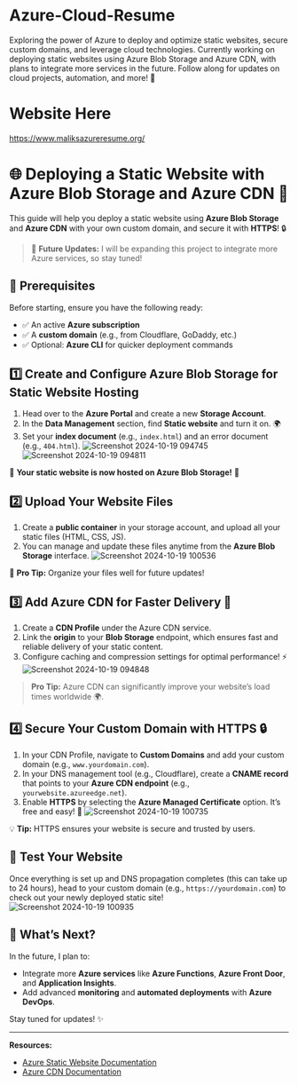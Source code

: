 # Azure-Cloud-Resume
Exploring the power of Azure to deploy and optimize static websites, secure custom domains, and leverage cloud technologies. Currently working on deploying static websites using Azure Blob Storage and Azure CDN, with plans to integrate more services in the future. Follow along for updates on cloud projects, automation, and more! 🚀

# Website Here
https://www.maliksazureresume.org/

# 🌐 Deploying a Static Website with Azure Blob Storage and Azure CDN 🎉

This guide will help you deploy a static website using **Azure Blob Storage** and **Azure CDN** with your own custom domain, and secure it with **HTTPS**! 🔒

> 🚀 **Future Updates:** I will be expanding this project to integrate more Azure services, so stay tuned! 

## 🌟 Prerequisites
Before starting, ensure you have the following ready:
- ✅ An active **Azure subscription**
- ✅ A **custom domain** (e.g., from Cloudflare, GoDaddy, etc.)
- ✅ Optional: **Azure CLI** for quicker deployment commands

## 1️⃣ Create and Configure Azure Blob Storage for Static Website Hosting
1. Head over to the **Azure Portal** and create a new **Storage Account**.
2. In the **Data Management** section, find **Static website** and turn it on. 🌍
3. Set your **index document** (e.g., `index.html`) and an error document (e.g., `404.html`).
![Screenshot 2024-10-19 094745](https://github.com/user-attachments/assets/3040ef0c-4604-4bd6-b9fd-d72d56e49c66)
![Screenshot 2024-10-19 094811](https://github.com/user-attachments/assets/fec03c7d-0ce7-457f-a0ba-21ec880da3d5)




🎉 **Your static website is now hosted on Azure Blob Storage!** 🎉

## 2️⃣ Upload Your Website Files
1. Create a **public container** in your storage account, and upload all your static files (HTML, CSS, JS).
2. You can manage and update these files anytime from the **Azure Blob Storage** interface.
![Screenshot 2024-10-19 100536](https://github.com/user-attachments/assets/b0dcec12-3ee2-4094-ba85-9fe492882a60)






📂 **Pro Tip:** Organize your files well for future updates!

## 3️⃣ Add Azure CDN for Faster Delivery 🚀
1. Create a **CDN Profile** under the Azure CDN service.
2. Link the **origin** to your **Blob Storage** endpoint, which ensures fast and reliable delivery of your static content.
3. Configure caching and compression settings for optimal performance! ⚡
![Screenshot 2024-10-19 094848](https://github.com/user-attachments/assets/22b938d3-3b29-4f99-9829-f65127572d4c)


> **Pro Tip:** Azure CDN can significantly improve your website’s load times worldwide 🌍.

## 4️⃣ Secure Your Custom Domain with HTTPS 🔒
1. In your CDN Profile, navigate to **Custom Domains** and add your custom domain (e.g., `www.yourdomain.com`).
2. In your DNS management tool (e.g., Cloudflare), create a **CNAME record** that points to your **Azure CDN endpoint** (e.g., `yourwebsite.azureedge.net`).
3. Enable **HTTPS** by selecting the **Azure Managed Certificate** option. It’s free and easy! 🔐
![Screenshot 2024-10-19 100735](https://github.com/user-attachments/assets/5bf837dd-fc62-48d9-8cc3-d505918a1ac6)



💡 **Tip:** HTTPS ensures your website is secure and trusted by users.

## 🎯 Test Your Website
Once everything is set up and DNS propagation completes (this can take up to 24 hours), head to your custom domain (e.g., `https://yourdomain.com`) to check out your newly deployed static site!
![Screenshot 2024-10-19 100935](https://github.com/user-attachments/assets/5c58711d-e666-490d-baf0-2a001f1bebbd)


## 🚀 What’s Next?
In the future, I plan to:
- Integrate more **Azure services** like **Azure Functions**, **Azure Front Door**, and **Application Insights**.
- Add advanced **monitoring** and **automated deployments** with **Azure DevOps**.

Stay tuned for updates! ✨

---

**Resources:**
- [Azure Static Website Documentation](https://docs.microsoft.com/en-us/azure/storage/blobs/storage-blob-static-website)
- [Azure CDN Documentation](https://docs.microsoft.com/en-us/azure/cdn/)



